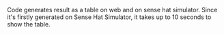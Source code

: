 Code generates result as a table on web and on sense hat simulator. Since it's firstly generated on Sense Hat Simulator, it takes up to 10 seconds to show the table.
